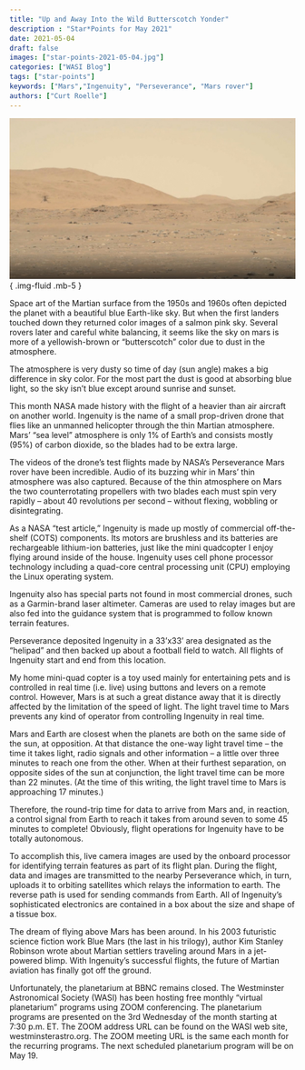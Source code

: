 ```yaml
---
title: "Up and Away Into the Wild Butterscotch Yonder"
description : "Star*Points for May 2021"
date: 2021-05-04
draft: false
images: ["star-points-2021-05-04.jpg"]
categories: ["WASI Blog"]
tags: ["star-points"]
keywords: ["Mars","Ingenuity", "Perseverance", "Mars rover"]
authors: ["Curt Roelle"]
---
```


![The Sun](star-points-2021-05-04.jpg)
{ .img-fluid .mb-5 }

Space art of the Martian surface from the 1950s and 1960s often depicted the
planet with a beautiful blue Earth-like sky. But when the first landers touched
down they returned color images of a salmon pink sky.  Several rovers later and
careful white balancing, it seems like the sky on mars is more of
a yellowish-brown or “butterscotch” color due to dust in the atmosphere.

The atmosphere is very dusty so time of day (sun angle) makes a big difference
in sky color. For the most part the dust is good at absorbing blue light, so
the sky isn’t blue except around sunrise and sunset.

This month NASA made history with the flight of a heavier than air aircraft on
another world. Ingenuity is the name of a small prop-driven drone that flies
like an unmanned helicopter through the thin Martian atmosphere. Mars’ “sea
level” atmosphere is only 1% of Earth’s and consists mostly (95%) of carbon
dioxide, so the blades had to be extra large.

The videos of the drone’s test flights made by NASA’s Perseverance Mars rover
have been incredible. Audio of its buzzing whir in Mars’ thin atmosphere was
also captured. Because of the thin atmosphere on Mars the two counterrotating
propellers with two blades each must spin very rapidly – about 40 revolutions
per second – without flexing, wobbling or disintegrating.

As a NASA “test article,” Ingenuity is made up mostly of commercial
off-the-shelf (COTS) components. Its motors are brushless and its batteries are
rechargeable lithium-ion batteries, just like the mini quadcopter I enjoy
flying around inside of the house. Ingenuity uses cell phone processor
technology including a quad-core central processing unit (CPU) employing the
Linux operating system.

Ingenuity also has special parts not found in most commercial drones, such as
a Garmin-brand laser altimeter. Cameras are used to relay images but are also
fed into the guidance system that is programmed to follow known terrain
features.

Perseverance deposited Ingenuity in a 33’x33’ area designated as the “helipad”
and then backed up about a football field to watch.  All flights of Ingenuity
start and end from this location.

My home mini-quad copter is a toy used mainly for entertaining pets and is
controlled in real time (i.e. live) using buttons and levers on a remote
control.  However, Mars is at such a great distance away that it is directly
affected by the limitation of the speed of light. The light travel time to Mars
prevents any kind of operator from controlling Ingenuity in real time.

Mars and Earth are closest when the planets are both on the same side of the
sun, at opposition.  At that distance the one-way light travel time – the time
it takes light, radio signals and other information – a little over three
minutes to reach one from the other. When at their furthest separation, on
opposite sides of the sun at conjunction, the light travel time can be more
than 22 minutes.  (At the time of this writing, the light travel time to Mars
is approaching 17 minutes.)

Therefore, the round-trip time for data to arrive from Mars and, in reaction,
a control signal from Earth to reach it takes from around seven to some 45
minutes to complete! Obviously, flight operations for Ingenuity have to be
totally autonomous.

To accomplish this, live camera images are used by the onboard processor for
identifying terrain features as part of its flight plan. During the flight,
data and images are transmitted to the nearby Perseverance which, in turn,
uploads it to orbiting satellites which relays the information to earth.  The
reverse path is used for sending commands from Earth. All of Ingenuity’s
sophisticated electronics are contained in a box about the size and shape of
a tissue box.

The dream of flying above Mars has been around. In his 2003 futuristic science
fiction work Blue Mars (the last in his trilogy), author Kim Stanley Robinson
wrote about Martian settlers traveling around Mars in a jet-powered blimp. With
Ingenuity’s successful flights, the future of Martian aviation has finally got
off the ground.

Unfortunately, the planetarium at BBNC remains closed. The Westminster
Astronomical Society (WASI) has been hosting free monthly “virtual planetarium”
programs using ZOOM conferencing.  The planetarium programs are presented on
the 3rd Wednesday of the month starting at 7:30 p.m. ET.  The ZOOM address URL
can be found on the WASI web site, westminsterastro.org. The ZOOM meeting URL
is the same each month for the recurring programs. The next scheduled
planetarium program will be on May 19.
